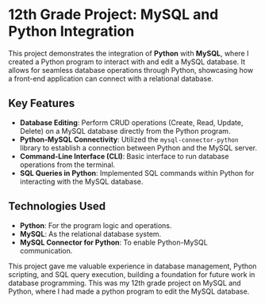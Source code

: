 # 12th Grade Project: MySQL and Python Integration

This project demonstrates the integration of **Python** with **MySQL**, where I created a Python program to interact with and edit a MySQL database. It allows for seamless database operations through Python, showcasing how a front-end application can connect with a relational database.

## Key Features
- **Database Editing**: Perform CRUD operations (Create, Read, Update, Delete) on a MySQL database directly from the Python program.
- **Python-MySQL Connectivity**: Utilized the `mysql-connector-python` library to establish a connection between Python and the MySQL server.
- **Command-Line Interface (CLI)**: Basic interface to run database operations from the terminal.
- **SQL Queries in Python**: Implemented SQL commands within Python for interacting with the MySQL database.

## Technologies Used
- **Python**: For the program logic and operations.
- **MySQL**: As the relational database system.
- **MySQL Connector for Python**: To enable Python-MySQL communication.

This project gave me valuable experience in database management, Python scripting, and SQL query execution, building a foundation for future work in database programming.
This was my 12th grade project on MySQL and Python, where I had made a python program to edit the MySQL database.
